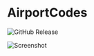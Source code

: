 # AirportCodes

![GitHub Release](https://img.shields.io/github/v/release/lzcapp/AirportCodes?style=for-the-badge)
 
![Screenshot](https://github.com/lzcapp/AirportCodes/assets/12462465/37f96a17-64e0-4518-a34c-1839f957d8dc)
